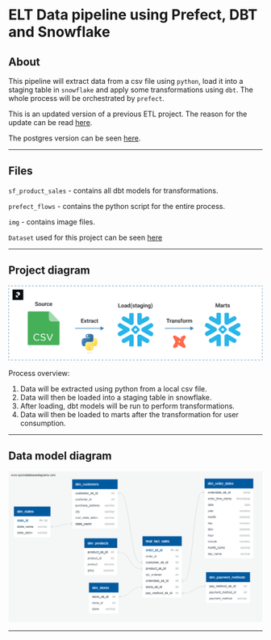 # ELT Data pipeline using Prefect, DBT and Snowflake

## About
This pipeline will extract data from a csv file using `python`, load it into a staging table in `snowflake` and apply some transformations using `dbt`. The whole process will be orchestrated by `prefect`.

This is an updated version of a previous ETL project. The reason for the update can be read [here](https://github.com/krtmlry/sf_product_sales/blob/main/reason.md).

The postgres version can be seen [here](https://github.com/krtmlry/prefect-dbt-postgres).

---
## Files

`sf_product_sales` - contains all dbt models for transformations.

`prefect_flows` - contains the python script for the entire process.

`img` - contains image files.

`Dataset` used for this project can be seen [here](https://github.com/krtmlry/datasets/tree/main/merged_sales_csv)

---
## Project diagram
![proj-diagram](https://github.com/krtmlry/sf_product_sales/blob/main/img/proj-diagram.png)

Process overview:
1. Data will be extracted using python from a local csv file.
2. Data will then be loaded into a staging table in snowflake.
3. After loading, dbt models will be run to perform transformations.
4. Data will then be loaded to marts after the transformation for user consumption.

---

## Data model diagram

![data-model](https://github.com/krtmlry/sf_product_sales/blob/main/img/datamodeldiagram_new.png)

----
